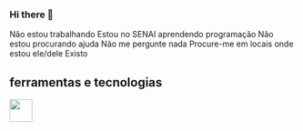 ### Hi there 👋

<!--
**JuanMM0/JuanMM0** is a ✨ _special_ ✨ repository because its `README.md` (this file) appears on your GitHub profile.

Here are some ideas to get you started:

- 🔭 I’m currently working on ...
- 🌱 I’m currently learning ...
- 👯 I’m looking to collaborate on ...
- 🤔 I’m looking for help with ...
- 💬 Ask me about ...
- 📫 How to reach me: ...
- 😄 Pronouns: ...
- ⚡ Fun fact: 
-->
Não estou trabalhando
Estou no SENAI aprendendo programação 
Não estou procurando ajuda
Não me pergunte nada
Procure-me em locais onde estou
ele/dele
Existo
## ferramentas e tecnologias


<img src="https://cdn.jsdelivr.net/gh/devicons/devicon/icons/github/github-original.svg" width="40" height="40"/>
          
